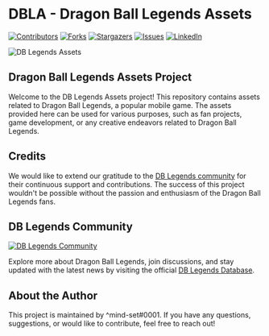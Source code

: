 # DBLA - Dragon Ball Legends Assets

[![Contributors](https://img.shields.io/github/contributors/mindsetpro/DBLA)](https://github.com/mindsetpro/DBLA/graphs/contributors)
[![Forks](https://img.shields.io/github/forks/mindsetpro/DBLA)](https://github.com/mindsetpro/DBLA/network/members)
[![Stargazers](https://img.shields.io/github/stars/mindsetpro/DBLA)](https://github.com/mindsetpro/DBLA/stargazers)
[![Issues](https://img.shields.io/github/issues/mindsetpro/DBLA)](https://github.com/mindsetpro/DBLA/issues)
[![LinkedIn](https://img.shields.io/badge/LinkedIn-^mind--set-blue)](https://www.linkedin.com/in/mind-set)


![DB Legends Assets](https://github.com/mindsetpro/DBLA/assets/138173273/9e7b01bf-b9d9-4374-b040-8dc3028e04bb)

## Dragon Ball Legends Assets Project

Welcome to the DB Legends Assets project! This repository contains assets related to Dragon Ball Legends, a popular mobile game. The assets provided here can be used for various purposes, such as fan projects, game development, or any creative endeavors related to Dragon Ball Legends.

## Credits

We would like to extend our gratitude to the [DB Legends community](https://dblegends.net) for their continuous support and contributions. The success of this project wouldn't be possible without the passion and enthusiasm of the Dragon Ball Legends fans.

## DB Legends Community
[![DB Legends Community](https://dblegends.net/assets/card_icons/BChaIco_0572_JanembaS_572.webp)](https://dblegends.net)

Explore more about Dragon Ball Legends, join discussions, and stay updated with the latest news by visiting the official [DB Legends Database](https://dblegends.net).

## About the Author

This project is maintained by ^mind-set#0001. If you have any questions, suggestions, or would like to contribute, feel free to reach out!
